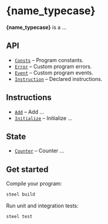 # {name_typecase}

**{name_typecase}** is a ...

## API
- [`Consts`](program/src/api/consts.rs) – Program constants.
- [`Error`](program/src/api/error.rs) – Custom program errors.
- [`Event`](program/src/api/event.rs) – Custom program events.
- [`Instruction`](program/src/api/instruction.rs) – Declared instructions.

## Instructions
- [`Add`](program/src/add.rs) – Add ...
- [`Initialize`](program/src/initialize.rs) – Initialize ...

## State
- [`Counter`](program/src/api/state/counter.rs) – Counter ...

## Get started

Compile your program:
```sh
steel build
```

Run unit and integration tests:
```sh
steel test
```
